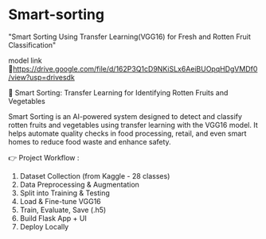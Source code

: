 # Smart-sorting
"Smart Sorting Using Transfer Learning(VGG16) for Fresh and Rotten Fruit Classification"

model link 🔗https://drive.google.com/file/d/162P3Q1cD9NKiSLx6AeiBUOpqHDgVMDf0/view?usp=drivesdk

🧠 Smart Sorting: Transfer Learning for Identifying Rotten Fruits and Vegetables

Smart Sorting is an AI-powered system designed to detect and classify rotten fruits and vegetables using transfer learning with the VGG16 model. It helps automate quality checks in food processing, retail, and even smart homes to reduce food waste and enhance safety.

👉 Project Workflow :
1. Dataset Collection (from Kaggle - 28 classes)
2. Data Preprocessing & Augmentation
3. Split into Training & Testing
4. Load & Fine-tune VGG16
5. Train, Evaluate, Save (.h5)
6. Build Flask App + UI
7. Deploy Locally
  
